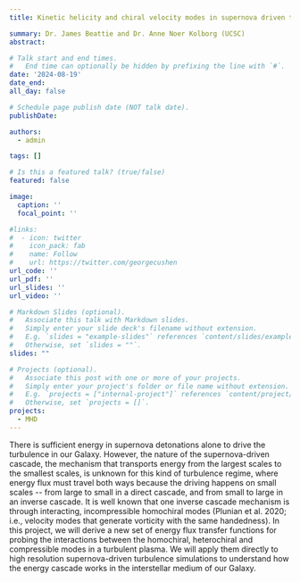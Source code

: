 ```yaml
---
title: Kinetic helicity and chiral velocity modes in supernova driven turbulence

summary: Dr. James Beattie and Dr. Anne Noer Kolborg (UCSC)
abstract:

# Talk start and end times.
#   End time can optionally be hidden by prefixing the line with `#`.
date: '2024-08-19'
date_end: 
all_day: false

# Schedule page publish date (NOT talk date).
publishDate: 

authors:
  - admin

tags: []

# Is this a featured talk? (true/false)
featured: false

image:
  caption: ''
  focal_point: ''

#links:
#  - icon: twitter
#    icon_pack: fab
#    name: Follow
#    url: https://twitter.com/georgecushen
url_code: ''
url_pdf: ''
url_slides: ''
url_video: ''

# Markdown Slides (optional).
#   Associate this talk with Markdown slides.
#   Simply enter your slide deck's filename without extension.
#   E.g. `slides = "example-slides"` references `content/slides/example-slides.md`.
#   Otherwise, set `slides = ""`.
slides: ""

# Projects (optional).
#   Associate this post with one or more of your projects.
#   Simply enter your project's folder or file name without extension.
#   E.g. `projects = ["internal-project"]` references `content/project/deep-learning/index.md`.
#   Otherwise, set `projects = []`.
projects:
  - MHD
---
```


 There is sufficient energy in supernova detonations alone to drive the turbulence in our Galaxy. However, the nature of the supernova-driven cascade, the mechanism that transports energy from the largest scales to the smallest scales, is unknown for this kind of turbulence regime, where energy flux must travel both ways because the driving happens on small scales -- from large to small in a direct cascade, and from small to large in an inverse cascade. It is well known that one inverse cascade mechanism is through interacting, incompressible homochiral modes (Plunian et al. 2020; i.e., velocity modes that generate vorticity with the same handedness). In this project, we will derive a new set of energy flux transfer functions for probing the interactions between the homochiral, heterochiral and compressible modes in a turbulent plasma. We will apply them directly to high resolution supernova-driven turbulence simulations to understand how the energy cascade works in the interstellar medium of our Galaxy.
